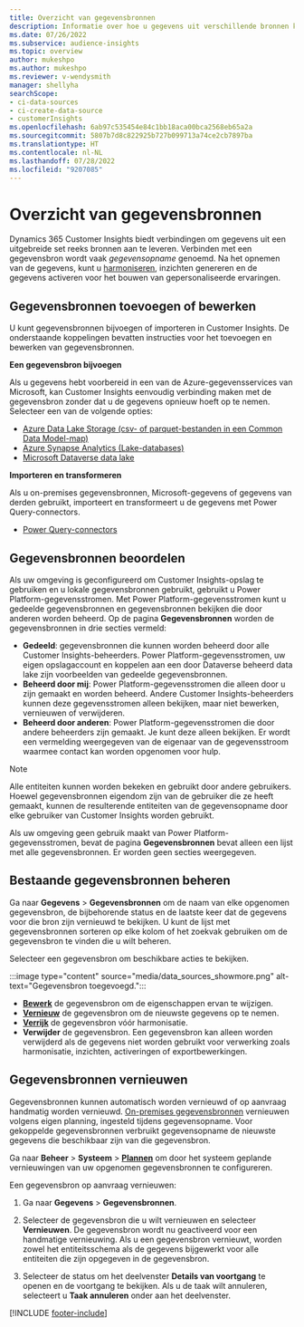 ```yaml
---
title: Overzicht van gegevensbronnen
description: Informatie over hoe u gegevens uit verschillende bronnen kunt importeren of opnemen.
ms.date: 07/26/2022
ms.subservice: audience-insights
ms.topic: overview
author: mukeshpo
ms.author: mukeshpo
ms.reviewer: v-wendysmith
manager: shellyha
searchScope:
- ci-data-sources
- ci-create-data-source
- customerInsights
ms.openlocfilehash: 6ab97c535454e84c1bb18aca00bca2568eb65a2a
ms.sourcegitcommit: 5807b7d8c822925b727b099713a74ce2cb7897ba
ms.translationtype: HT
ms.contentlocale: nl-NL
ms.lasthandoff: 07/28/2022
ms.locfileid: "9207085"
---
```

# <a name="data-sources-overview"></a>Overzicht van gegevensbronnen

Dynamics 365 Customer Insights biedt verbindingen om gegevens uit een uitgebreide set reeks bronnen aan te leveren. Verbinden met een gegevensbron wordt vaak *gegevensopname* genoemd. Na het opnemen van de gegevens, kunt u [harmoniseren](data-unification.md), inzichten genereren en de gegevens activeren voor het bouwen van gepersonaliseerde ervaringen.

## <a name="add-or-edit-data-sources"></a>Gegevensbronnen toevoegen of bewerken

U kunt gegevensbronnen bijvoegen of importeren in Customer Insights. De onderstaande koppelingen bevatten instructies voor het toevoegen en bewerken van gegevensbronnen.

**Een gegevensbron bijvoegen**

Als u gegevens hebt voorbereid in een van de Azure-gegevensservices van Microsoft, kan Customer Insights eenvoudig verbinding maken met de gegevensbron zonder dat u de gegevens opnieuw hoeft op te nemen. Selecteer een van de volgende opties:
- [Azure Data Lake Storage (csv- of parquet-bestanden in een Common Data Model-map)](connect-common-data-model.md)
- [Azure Synapse Analytics (Lake-databases)](connect-synapse.md)
- [Microsoft Dataverse data lake](connect-dataverse-managed-lake.md)

**Importeren en transformeren**

Als u on-premises gegevensbronnen, Microsoft-gegevens of gegevens van derden gebruikt, importeert en transformeert u de gegevens met Power Query-connectors.
- [Power Query-connectors](connect-power-query.md)

## <a name="review-data-sources"></a>Gegevensbronnen beoordelen

Als uw omgeving is geconfigureerd om Customer Insights-opslag te gebruiken en u lokale gegevensbronnen gebruikt, gebruikt u Power Platform-gegevensstromen. Met Power Platform-gegevensstromen kunt u gedeelde gegevensbronnen en gegevensbronnen bekijken die door anderen worden beheerd. Op de pagina **Gegevensbronnen** worden de gegevensbronnen in drie secties vermeld:
- **Gedeeld**: gegevensbronnen die kunnen worden beheerd door alle Customer Insights-beheerders. Power Platform-gegevensstromen, uw eigen opslagaccount en koppelen aan een door Dataverse beheerd data lake zijn voorbeelden van gedeelde gegevensbronnen.
- **Beheerd door mij**: Power Platform-gegevensstromen die alleen door u zijn gemaakt en worden beheerd. Andere Customer Insights-beheerders kunnen deze gegevensstromen alleen bekijken, maar niet bewerken, vernieuwen of verwijderen.
- **Beheerd door anderen**: Power Platform-gegevensstromen die door andere beheerders zijn gemaakt. Je kunt deze alleen bekijken. Er wordt een vermelding weergegeven van de eigenaar van de gegevensstroom waarmee contact kan worden opgenomen voor hulp.
> [!NOTE]
> Alle entiteiten kunnen worden bekeken en gebruikt door andere gebruikers. Hoewel gegevensbronnen eigendom zijn van de gebruiker die ze heeft gemaakt, kunnen de resulterende entiteiten van de gegevensopname door elke gebruiker van Customer Insights worden gebruikt.

Als uw omgeving geen gebruik maakt van Power Platform-gegevensstromen, bevat de pagina **Gegevensbronnen** bevat alleen een lijst met alle gegevensbronnen. Er worden geen secties weergegeven.

## <a name="manage-existing-data-sources"></a>Bestaande gegevensbronnen beheren

Ga naar **Gegevens** > **Gegevensbronnen** om de naam van elke opgenomen gegevensbron, de bijbehorende status en de laatste keer dat de gegevens voor die bron zijn vernieuwd te bekijken. U kunt de lijst met gegevensbronnen sorteren op elke kolom of het zoekvak gebruiken om de gegevensbron te vinden die u wilt beheren.

Selecteer een gegevensbron om beschikbare acties te bekijken.

:::image type="content" source="media/data_sources_showmore.png" alt-text="Gegevensbron toegevoegd.":::

- [**Bewerk**](#add-or-edit-data-sources) de gegevensbron om de eigenschappen ervan te wijzigen.
- [**Vernieuw**](#refresh-data-sources) de gegevensbron om de nieuwste gegevens op te nemen.
- [**Verrijk**](data-sources-enrichment.md) de gegevensbron vóór harmonisatie.
- **Verwijder** de gegevensbron. Een gegevensbron kan alleen worden verwijderd als de gegevens niet worden gebruikt voor verwerking zoals harmonisatie, inzichten, activeringen of exportbewerkingen.

## <a name="refresh-data-sources"></a>Gegevensbronnen vernieuwen

Gegevensbronnen kunnen automatisch worden vernieuwd of op aanvraag handmatig worden vernieuwd. [On-premises gegevensbronnen](connect-power-query.md#add-data-from-on-premises-data-sources) vernieuwen volgens eigen planning, ingesteld tijdens gegevensopname. Voor gekoppelde gegevensbronnen verbruikt gegevensopname de nieuwste gegevens die beschikbaar zijn van die gegevensbron.

Ga naar **Beheer** > **Systeem** > [**Plannen**](system.md#schedule-tab) om door het systeem geplande vernieuwingen van uw opgenomen gegevensbronnen te configureren.

Een gegevensbron op aanvraag vernieuwen:

1. Ga naar **Gegevens** > **Gegevensbronnen**.

1. Selecteer de gegevensbron die u wilt vernieuwen en selecteer **Vernieuwen**. De gegevensbron wordt nu geactiveerd voor een handmatige vernieuwing. Als u een gegevensbron vernieuwt, worden zowel het entiteitsschema als de gegevens bijgewerkt voor alle entiteiten die zijn opgegeven in de gegevensbron.

1. Selecteer de status om het deelvenster **Details van voortgang** te openen en de voortgang te bekijken. Als u de taak wilt annuleren, selecteert u **Taak annuleren** onder aan het deelvenster.

[!INCLUDE [footer-include](includes/footer-banner.md)]
